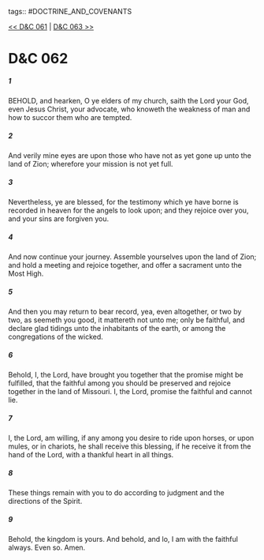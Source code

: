 tags:: #DOCTRINE_AND_COVENANTS

[<< D&C 061](DOCTRINE_AND_COVENANTS/D&C_061.md) | [D&C 063 >>](DOCTRINE_AND_COVENANTS/D&C_063.md)

# D&C 062

##### 1

BEHOLD, and hearken, O ye elders of my church, saith the Lord your God, even Jesus Christ, your advocate, who knoweth the weakness of man and how to succor them who are tempted.

##### 2

And verily mine eyes are upon those who have not as yet gone up unto the land of Zion; wherefore your mission is not yet full.

##### 3

Nevertheless, ye are blessed, for the testimony which ye have borne is recorded in heaven for the angels to look upon; and they rejoice over you, and your sins are forgiven you.

##### 4

And now continue your journey. Assemble yourselves upon the land of Zion; and hold a meeting and rejoice together, and offer a sacrament unto the Most High.

##### 5

And then you may return to bear record, yea, even altogether, or two by two, as seemeth you good, it mattereth not unto me; only be faithful, and declare glad tidings unto the inhabitants of the earth, or among the congregations of the wicked.

##### 6

Behold, I, the Lord, have brought you together that the promise might be fulfilled, that the faithful among you should be preserved and rejoice together in the land of Missouri. I, the Lord, promise the faithful and cannot lie.

##### 7

I, the Lord, am willing, if any among you desire to ride upon horses, or upon mules, or in chariots, he shall receive this blessing, if he receive it from the hand of the Lord, with a thankful heart in all things.

##### 8

These things remain with you to do according to judgment and the directions of the Spirit.

##### 9

Behold, the kingdom is yours. And behold, and lo, I am with the faithful always. Even so. Amen.
